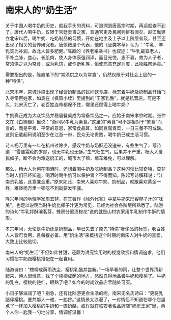 # 南宋人的“奶生活”

关于中国人喝牛奶的历史，就我手头的资料，可追溯到唐高宗时期，再远就查不到了。唐代人喝牛奶，仅限于宫廷贵胄之家，普通官吏及民间则鲜有闻矣。赵匡胤建立北宋以后，喝牛奶、吃奶制品的习惯，开始在地主及士子以上阶层普及，甚至还出现了相关的营养研究者。唐慎微是个代表，他的《证类本草》认为：“牛乳、羊乳实为补润，故北人皆多肥健。”陈直的《养老奉亲书》也叙述：“牛乳最宜老人，平补血脉，益心，长肌肉，使人身体康强润泽，面目光悦，志不衰，故为人子者，常须供之以为常食，或为乳饼，或作断乳等，恒使恣意充足为度，此物胜肉远矣。”

需要指出的是，陈直笔下的“常须供之以为常食”，仍然仅限于对社会上层的一种“特供”。

北宋末年，京城汴梁出现了经营奶制品的民间饮食店，标志着牛奶及奶制品开始飞入寻常百姓家，如袁在《枫窗小牍》里提到的“王家乳酪”，就是私营店。可是不久，北宋灭亡了，老百姓连命都保不住，哪里还顾得上喝牛奶？

牛奶真正成为大众饮品并稳居餐桌成为常备饮品之一，应始于南宋孝宗时期。张仲文在《白獭髓》里说：“浙间以牛乳为素食。”这里的“素食”可不是相对于“荤食”而言的，而是平素、平常的意思，家常食品耳，如同豆腐青菜，一日三餐不可或缺。这则记载起码说明至少在江浙一带，民众无论贵贱，喝牛奶已成生活习惯。

诗人杨万里有一年在杭州过除夕，感叹牛奶与奶酥还没送来，有些生气了，写诗道：“雪韭霜菘酌岁除，也无牛乳也无酥。”生气归生气，后果并不严重，杨大人爱民如子，断不会为难送奶工的，城市大了嘛，堵车难免，可以理解。

那么，杨大人为何在喝酒时，还想着喝牛奶及吃奶制品？这种习惯比较奇特，莫非当时人们已经知道，喝酒时喝牛奶可以保护胃？不得而知。陈起写诗解释说：“江南贵乳酪，此意兼金重。”原来如此，南宋人喜欢牛奶、奶制品，就跟喜欢黄金一样，难怪杨万里一顿吃不到就要发牢骚。

隆兴年间的地理学家周去非，在其著作《岭外代答》中拿牛奶来形容椰子汁的“味美”，也足以说明当时牛奶比椰子汁更为常见，已经为社会各阶层所熟悉了。陆游的诗句“牛乳抨酥瀹茗芽，蜂房分蜜渍棕花”说的就是山村农家用牛乳制作牛酥的情形。

孝宗年间，无论是牛奶还是奶制品，早已失去了原先“特供”奢侈品的标签，老百姓人人皆可食用，且每餐必备。用“奶生活”来概括这个时期的南宋人对牛奶的喜爱，大致上比较贴切。

南宋人的“奶生活”不但如此甘甜，还颇为讲究饮用时的视觉欣赏和情调追求，他们习惯把牛奶跟樱桃搭配在一起食用。

陆游诗曰：“槐柳成荫雨洗尘，樱桃乳酪并尝新。”一场早春的雨，让整个世界清新起来，诗人很惬意，找了个槐柳成荫的地方，悠然自得地品尝牛奶和樱桃了。牛奶的乳白，樱桃的艳红，眼熟了吧？如今的时尚饮品店里随处可买。

小日子够滋润了吧？别急，还有比陆游更会生活的呢。南宋无名氏诗曰：“更将乳酪伴樱桃。要共那人一递、一匙抄。”这情景太浪漫了，一对情侣不知道在哪个店里点了一杯加入樱桃的牛奶和一碟奶酪，或许就在临安著名品牌店“奶房王家”里，两个人你一匙我一勺地分享，情调好温馨！